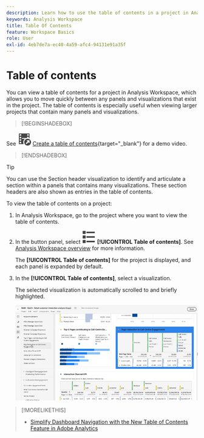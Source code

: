 ```yaml
---
description: Learn how to use the table of contents in a project in Analysis Workspace to quickly access panels and visualizations.
keywords: Analysis Workspace
title: Table Of Contents
feature: Workspace Basics
role: User
exl-id: 4eb7de7a-ec40-4a59-afc4-94131e91a35f
---
```

# Table of contents

You can view a table of contents for a project in Analysis Workspace, which allows you to move quickly between any panels and visualizations that exist in the project. The table of contents is especially useful when viewing larger projects that contain many panels and visualizations.

>[!BEGINSHADEBOX]

See ![VideoCheckedOut](/help/assets/icons/VideoCheckedOut.svg) [Create a table of contents](https://video.tv.adobe.com/v/26990/?quality=12&learn=on){target="_blank"} for a demo video.

>[!ENDSHADEBOX]


>[!TIP]
>
>You can use the Section header visualization to identify and articulate a section within a panels that contains many visualizations. These section headers are also shown as entries in the table of contents.
>


To view the table of contents on a project:

1. In Analysis Workspace, go to the project where you want to view the table of contents.

1. In the button panel, select ![ViewList](/help/assets/icons/ViewList.svg) **[!UICONTROL Table of contents]**. See [Analysis Workspace overview](/help/analysis-workspace/home.md) for more information.<br/>
   
   The **[!UICONTROL Table of contents]** for the project is displayed, and each panel is expanded by default.

1. In the **[!UICONTROL Table of contents]**, select a visualization.<br/>

   The selected visualization is automatically scrolled to and briefly highlighted.

   ![TOC highlighted](assets/toc-highlighted.png)


>[!MORELIKETHIS]
>
>* [Simplify Dashboard Navigation with the New Table of Contents Feature in Adobe Analytics](https://experienceleaguecommunities.adobe.com/t5/adobe-analytics-blogs/simplify-dashboard-navigation-with-the-new-table-of-contents/ba-p/731284)
